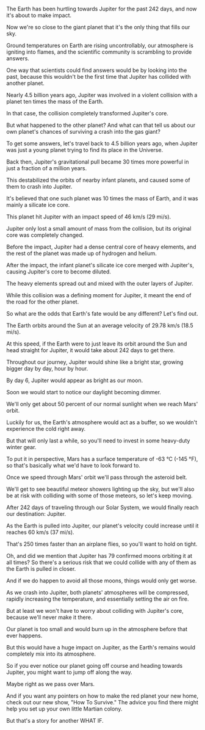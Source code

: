 The Earth has been hurtling towards Jupiter for the past 242 days, and now it's about to make impact.

Now we're so close to the giant planet that it's the only thing that fills our sky.

Ground temperatures on Earth are rising uncontrollably, our atmosphere is igniting into flames, and the scientific community is scrambling to provide answers.

One way that scientists could find answers would be by looking into the past, because this wouldn't be the first time that Jupiter has collided with another planet.

Nearly 4.5 billion years ago, Jupiter was involved in a violent collision with a planet ten times the mass of the Earth.

In that case, the collision completely transformed Jupiter's core.

But what happened to the other planet? And what can that tell us about our own planet's chances of surviving a crash into the gas giant?

To get some answers, let's travel back to 4.5 billion years ago, when Jupiter was just a young planet trying to find its place in the Universe.

Back then, Jupiter's gravitational pull became 30 times more powerful in just a fraction of a million years.

This destabilized the orbits of nearby infant planets, and caused some of them to crash into Jupiter.

It's believed that one such planet was 10 times the mass of Earth, and it was mainly a silicate ice core.

This planet hit Jupiter with an impact speed of 46 km/s (29 mi/s).

Jupiter only lost a small amount of mass from the collision, but its original core was completely changed.

Before the impact, Jupiter had a dense central core of heavy elements, and the rest of the planet was made up of hydrogen and helium.

After the impact, the infant planet's silicate ice core merged with Jupiter's, causing Jupiter's core to become diluted.

The heavy elements spread out and mixed with the outer layers of Jupiter.

While this collision was a defining moment for Jupiter, it meant the end of the road for the other planet.

So what are the odds that Earth's fate would be any different? Let's find out.

The Earth orbits around the Sun at an average velocity of 29.78 km/s (18.5 mi/s).

At this speed, if the Earth were to just leave its orbit around the Sun and head straight for Jupiter, it would take about 242 days to get there.

Throughout our journey, Jupiter would shine like a bright star, growing bigger day by day, hour by hour.

By day 6, Jupiter would appear as bright as our moon.

Soon we would start to notice our daylight becoming dimmer.

We'll only get about 50 percent of our normal sunlight when we reach Mars' orbit.

Luckily for us, the Earth's atmosphere would act as a buffer, so we wouldn't experience the cold right away.

But that will only last a while, so you'll need to invest in some heavy-duty winter gear.

To put it in perspective, Mars has a surface temperature of -63 °C (-145 °F), so that's basically what we'd have to look forward to.

Once we speed through Mars' orbit we'll pass through the asteroid belt.

We'll get to see beautiful meteor showers lighting up the sky, but we'll also be at risk with colliding with some of those meteors, so let's keep moving.

After 242 days of traveling through our Solar System, we would finally reach our destination: Jupiter.

As the Earth is pulled into Jupiter, our planet's velocity could increase until it reaches 60 km/s (37 mi/s).

That's 250 times faster than an airplane flies, so you'll want to hold on tight.

Oh, and did we mention that Jupiter has 79 confirmed moons orbiting it at all times? So there's a serious risk that we could collide with any of them as the Earth is pulled in closer.

And if we do happen to avoid all those moons, things would only get worse.

As we crash into Jupiter, both planets' atmospheres will be compressed, rapidly increasing the temperature, and essentially setting the air on fire.

But at least we won't have to worry about colliding with Jupiter's core, because we'll never make it there.

Our planet is too small and would burn up in the atmosphere before that ever happens.

But this would have a huge impact on Jupiter, as the Earth's remains would completely mix into its atmosphere.

So if you ever notice our planet going off course and heading towards Jupiter, you might want to jump off along the way.

Maybe right as we pass over Mars.

And if you want any pointers on how to make the red planet your new home, check out our new show, "How To Survive." The advice you find there might help you set up your own little Martian colony.

But that's a story for another WHAT IF.

